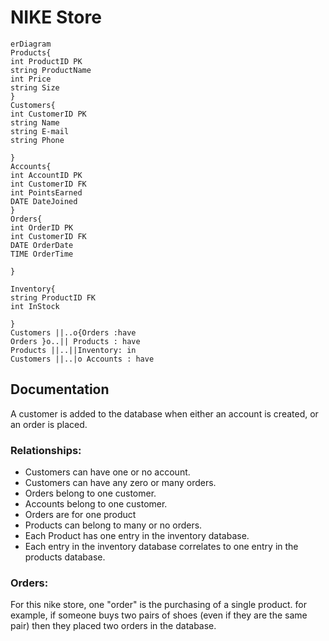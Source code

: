 # NIKE Store

```mermaid
erDiagram 
Products{
int ProductID PK
string ProductName
int Price
string Size
}
Customers{
int CustomerID PK
string Name
string E-mail
string Phone

}
Accounts{
int AccountID PK
int CustomerID FK
int PointsEarned
DATE DateJoined
}
Orders{
int OrderID PK
int CustomerID FK
DATE OrderDate
TIME OrderTime

}

Inventory{
string ProductID FK
int InStock

}
Customers ||..o{Orders :have
Orders }o..|| Products : have
Products ||..||Inventory: in
Customers ||..|o Accounts : have

```
## Documentation
A customer is added to the database when either an account is created, or an order is placed. 

### Relationships:

* Customers can have one or no account.
* Customers can have any zero or many orders.
* Orders belong to one customer.
* Accounts belong to one customer.
* Orders are for one product
* Products can belong to many or no orders.
* Each Product has one entry in the inventory database.
* Each entry in the inventory database correlates to one entry in the products database.

### Orders:
For this nike store, one "order" is the purchasing of a single product. for example, if someone buys two pairs of shoes (even if they are the same pair) then they placed two orders in the database.

